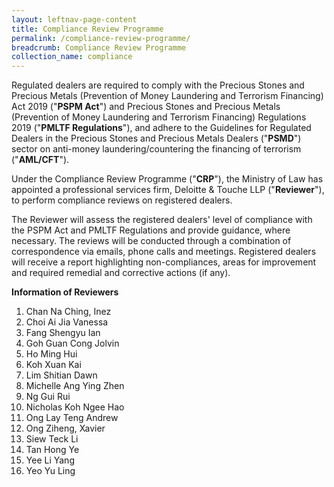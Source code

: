 ```yaml
---
layout: leftnav-page-content
title: Compliance Review Programme
permalink: /compliance-review-programme/
breadcrumb: Compliance Review Programme
collection_name: compliance
---
```


Regulated dealers are required to comply with the Precious Stones and Precious Metals (Prevention of Money Laundering and Terrorism Financing) Act 2019 ("**PSPM Act**") and Precious Stones and Precious Metals (Prevention of Money Laundering and Terrorism Financing) Regulations 2019 ("**PMLTF Regulations**"), and adhere to the Guidelines for Regulated Dealers in the Precious Stones and Precious Metals Dealers ("**PSMD**") sector on anti-money laundering/countering the financing of terrorism ("**AML/CFT**").

Under the Compliance Review Programme ("**CRP**"), the Ministry of Law has appointed a professional services firm, Deloitte & Touche LLP ("**Reviewer**"), to perform compliance reviews on registered dealers.

The Reviewer will assess the registered dealers' level of compliance with the PSPM Act and PMLTF Regulations and provide guidance, where necessary. The reviews will be conducted through a combination of correspondence via emails, phone calls and meetings. Registered dealers will receive a report highlighting non-compliances, areas for improvement and required remedial and corrective actions (if any).

**Information of Reviewers** <br>
1. Chan Na Ching, Inez
2. Choi Ai Jia Vanessa
3. Fang Shengyu Ian
4. Goh Guan Cong Jolvin
5. Ho Ming Hui
6. Koh Xuan Kai
7. Lim Shitian Dawn
8. Michelle Ang Ying Zhen
9. Ng Gui Rui
10. Nicholas Koh Ngee Hao
11. Ong Lay Teng Andrew
12. Ong Ziheng, Xavier
13. Siew Teck Li
14. Tan Hong Ye
15. Yee Li Yang
16. Yeo Yu Ling

